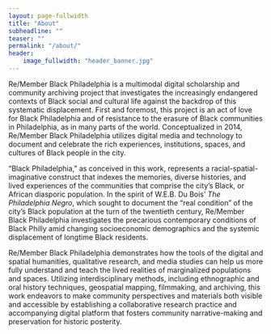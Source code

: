 ```yaml
---
layout: page-fullwidth
title: "About"
subheadline: ""
teaser: ""
permalink: "/about/"
header:
    image_fullwidth: "header_banner.jpg"
---
```

<p>Re/Member Black Philadelphia is a multimodal digital scholarship and community archiving project that investigates the increasingly endangered contexts of Black social and cultural life against the backdrop of this systematic displacement. First and foremost, this project is an act of love for Black Philadelphia and of resistance to the erasure of Black communities in Philadelphia, as in many parts of the world. Conceptualized in 2014, Re/Member Black Philadelphia utilizes digital media and technology to document and celebrate the rich experiences, institutions, spaces, and cultures of Black people in the city.</p>

<p>“Black Philadelphia,” as conceived in this work, represents a racial-spatial-imaginative construct that indexes the memories, diverse histories, and lived experiences of the communities that comprise the city’s Black, or African diasporic population. In the spirit of W.E.B. Du Bois’ <em>The Philadelphia Negro</em>, which sought to document the “real condition” of the city’s Black population at the turn of the twentieth century, Re/Member Black Philadelphia investigates the precarious contemporary conditions of Black Philly amid changing socioeconomic demographics and the systemic displacement of longtime Black residents.</p>

<p>Re/Member Black Philadelphia demonstrates how the tools of the digital and spatial humanities, qualitative research, and media studies can help us more fully understand and teach the lived realities of marginalized populations and spaces. Utilizing interdisciplinary methods, including ethnographic and oral history techniques, geospatial mapping, filmmaking, and archiving, this work endeavors to make community perspectives and materials both visible and accessible by establishing a collaborative research practice and accompanying digital platform that fosters community narrative-making and preservation for historic posterity.</p>